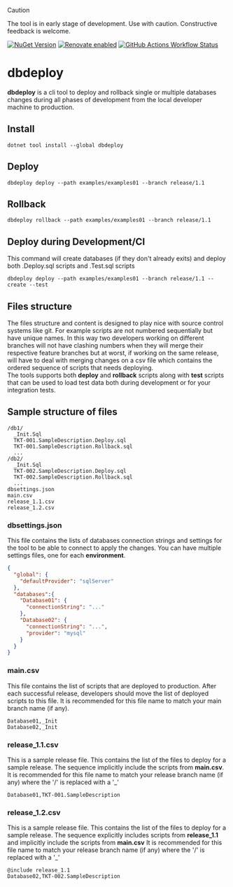 > [!CAUTION]
> The tool is in early stage of development. Use with caution. Constructive feedback is welcome.

[![NuGet Version](https://img.shields.io/nuget/v/dbdeploy)](https://www.nuget.org/packages/dbdeploy)
[![Renovate enabled](https://img.shields.io/badge/renovate-enabled-brightgreen.svg)](https://renovatebot.com/)
[![GitHub Actions Workflow Status](https://img.shields.io/github/actions/workflow/status/gigi81/dbdeploy/ci.yml)](https://github.com/gigi81/dbdeploy/actions)

# dbdeploy

**dbdeploy** is a cli tool to deploy and rollback single or multiple databases changes during all phases of development from the local developer machine to production.

## Install
```shell
dotnet tool install --global dbdeploy
```

## Deploy
```shell
dbdeploy deploy --path examples/examples01 --branch release/1.1
```

## Rollback
```shell
dbdeploy rollback --path examples/examples01 --branch release/1.1
```

## Deploy during Development/CI
This command will create databases (if they don't already exits) and deploy both .Deploy.sql scripts and .Test.sql scripts
```shell
dbdeploy deploy --path examples/examples01 --branch release/1.1 --create --test
```

## Files structure
The files structure and content is designed to play nice with source control systems like git.
For example scripts are not numbered sequentially but have unique names. In this way two developers working on different branches will not have clashing numbers when they will merge their respective feature branches but at worst, if working on the same release, will have to deal with merging changes on a csv file which contains the ordered sequence of scripts that needs deploying.   
The tools supports both **deploy** and **rollback** scripts along with **test** scripts that can be used to load test data both during development or for your integration tests.

## Sample structure of files

```shell
/db1/
  _Init.Sql
  TKT-001.SampleDescription.Deploy.sql
  TKT-001.SampleDescription.Rollback.sql
  ...
/db2/
  _Init.Sql
  TKT-002.SampleDescription.Deploy.sql
  TKT-002.SampleDescription.Rollback.sql
  ...
dbsettings.json
main.csv
release_1.1.csv
release_1.2.csv
```

### dbsettings.json
This file contains the lists of databases connection strings and settings for the tool to be able to connect to apply the changes. You can have multiple settings files, one for each **environment**.
```json
{
  "global": {
    "defaultProvider": "sqlServer"
  },
  "databases":{
    "Database01": {
      "connectionString": "..."
    },
    "Database02": {
      "connectionString": "...",
      "provider": "mysql"
    }
  }
}
```

### main.csv
This file contains the list of scripts that are deployed to production. After each successful release, developers should move the list of deployed scripts to this file.
It is recommended for this file name to match your main branch name (if any).
```
Database01,_Init
Database02,_Init
```

### release_1.1.csv
This is a sample release file. This contains the list of the files to deploy for a sample release. The sequence implicitly include the scripts from **main.csv**.
It is recommended for this file name to match your release branch name (if any) where the '/' is replaced with a '_'
```
Database01,TKT-001.SampleDescription
```

### release_1.2.csv
This is a sample release file. This contains the list of the files to deploy for a sample release. The sequence explicitly includes scripts from **release_1.1** and implicitly include the scripts from **main.csv**
It is recommended for this file name to match your release branch name (if any) where the '/' is replaced with a '_'
```
@include release_1.1
Database02,TKT-002.SampleDescription
```
